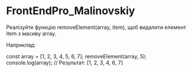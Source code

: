# FrontEndPro_Malinovskiy

Реалізуйте функцію removeElement(array, item), щоб видалити елемент item з масиву array.

Наприклад:

const array = [1, 2, 3, 4, 5, 6, 7];
removeElement(array, 5);
console.log(array);
// Результат: [1, 2, 3, 4, 6, 7]
